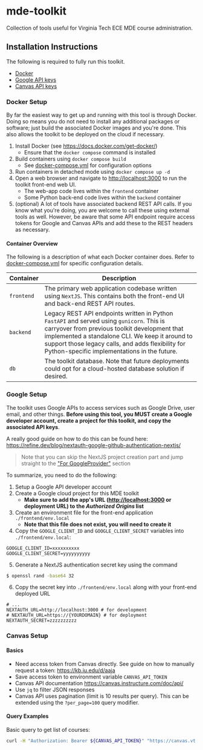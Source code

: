 # mde-toolkit

Collection of tools useful for Virginia Tech ECE MDE course administration.

## Installation Instructions

The following is required to fully run this toolkit.

- [Docker](#docker-setup)
- [Google API keys](#google-setup)
- [Canvas API keys](#canvas-setup)

### Docker Setup

By far the easiest way to get up and running with this tool is through Docker. Doing so means you do not need to install any additional packages or software; just build the associated Docker images and you're done. This also allows the toolkit to be deployed on the cloud if necessary.

1. Install Docker (see <https://docs.docker.com/get-docker/>)
    - Ensure that the `docker compose` command is installed
2. Build containers using `docker compose build`
    - See [docker-compose.yml](./docker-compose.yml) for configuration options
3. Run containers in detached mode using `docker compose up -d`
4. Open a web browser and navigate to <http://localhost:3000> to run the toolkit front-end web UI.
    - The web-app code lives within the `frontend` container
    - Some Python back-end code lives within the `backend` container
5. (optional) A lot of tools have associated backend REST API calls. If you know what you're doing, you are welcome to call these using external tools as well. However, be aware that some API endpoint require access tokens for Google and Canvas APIs and add these to the REST headers as necessary.

#### Container Overview

The following is a description of what each Docker container does. Refer to [docker-compose.yml](./docker-compose.yml) for specific configuration details.

| Container | Description |
| --------- | ----------- |
| `frontend` | The primary web application codebase written using `NextJS`. This contains both the front-end UI and back-end REST API routes. |
| `backend` | Legacy REST API endpoints written in Python `FastAPI` and served using `gunicorn`. This is carryover from previous toolkit development that implemented a standalone CLI. We keep it around to support those legacy calls, and adds flexibility for Python-specific implementations in the future. |
| `db` | The toolkit database. Note that future deployments could opt for a cloud-hosted database solution if desired. |

### Google Setup

The toolkit uses Google APIs to access services such as Google Drive, user email, and other things. **Before using this tool, you MUST create a Google developer account, create a project for this toolkit, and copy the associated API keys**.

A really good guide on how to do this can be found here: <https://refine.dev/blog/nextauth-google-github-authentication-nextjs/>

> Note that you can skip the NextJS project creation part and jump straight to the ["For GoogleProvider"](https://refine.dev/blog/nextauth-google-github-authentication-nextjs/#for-googleprovider-make-sure-you-have-a-google-account) section

To summarize, you need to do the following:

1. Setup a Google API developer account
2. Create a Google cloud project for this MDE toolkit
    - **Make sure to add the app's URL (<http://localhost:3000> or deployment URL) to the _Authorized Origins_ list**
4. Create an environment file for the front-end application `./frontend/env.local`
    - **Note that this file does not exist, you will need to create it**
5. Copy the `GOOGLE_CLIENT_ID` and `GOOGLE_CLIENT_SECRET` variables into `./frontend/env.local`:

```env
GOOGLE_CLIENT_ID=xxxxxxxxxx
GOOGLE_CLIENT_SECRET=yyyyyyyyyy
```


5. Generate a NextJS authentication secret key using the command

```bash
$ openssl rand -base64 32
```

6. Copy the secret key into `./frontend/env.local` along with your front-end deployed URL

```env
# ...
NEXTAUTH_URL=http://localhost:3000 # for development
# NEXTAUTH_URL=https://{YOURDOMAIN} # for deployment
NEXTAUTH_SECRET=zzzzzzzzzz
```

### Canvas Setup

#### Basics

- Need access token from Canvas directly. See guide on how to manually request a token: <https://kb.iu.edu/d/aaja>
- Save access token to environment variable `CANVAS_API_TOKEN`
- Canvas API documentation <https://canvas.instructure.com/doc/api/>
- Use `jq` to filter JSON responses
- Canvas API uses pagination (limit is 10 results per query). This can be extended using the `?per_page=100` query modifier.

#### Query Examples

Basic query to get list of courses:

```bash
curl -H "Authorization: Bearer ${CANVAS_API_TOKEN}" "https://canvas.vt.edu/api/v1/courses?per_page=100"
```
